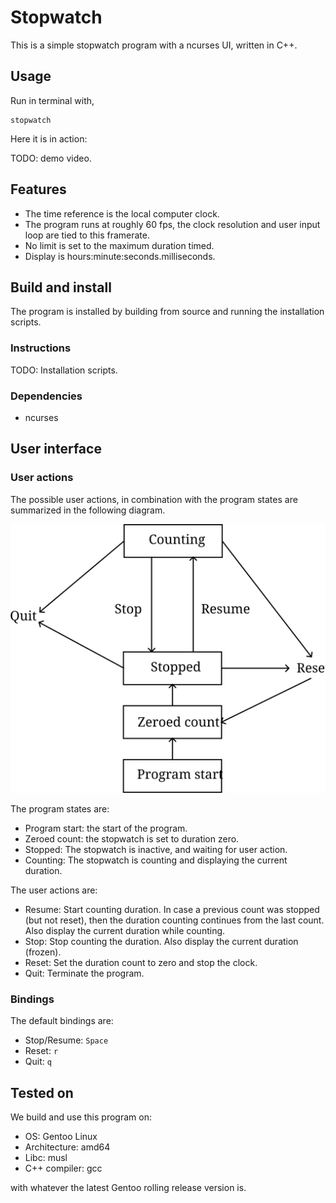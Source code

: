 # Stopwatch
This is a simple stopwatch program with a ncurses UI, written in C++.

## Usage
Run in terminal with,

```shell
stopwatch
```

Here it is in action:

TODO: demo video.

## Features
* The time reference is the local computer clock.
* The program runs at roughly 60 fps, the clock resolution
  and user input loop are tied to this framerate.
* No limit is set to the maximum duration timed.
* Display is hours:minute:seconds.milliseconds.

## Build and install
The program is installed by building from source and running the
installation scripts.

### Instructions
TODO: Installation scripts.

### Dependencies
* ncurses

## User interface
### User actions
The possible user actions, in combination with the program states are
summarized in the following diagram.

![ui_state](doc/ui_state.svg)

The program states are:
* Program start: the start of the program.
* Zeroed count: the stopwatch is set to duration zero.
* Stopped: The stopwatch is inactive, and waiting for user action.
* Counting: The stopwatch is counting and displaying the current duration.

The user actions are:
* Resume: Start counting duration. In case a previous count was stopped (but not
  reset), then the duration counting continues from the last count.
  Also display the current duration while counting.
* Stop: Stop counting the duration. Also display the current duration (frozen).
* Reset: Set the duration count to zero and stop the clock.
* Quit: Terminate the program.

### Bindings
The default bindings are:
* Stop/Resume: `Space`
* Reset: `r`
* Quit: `q`

## Tested on
We build and use this program on:
* OS: Gentoo Linux
* Architecture: amd64
* Libc: musl
* C++ compiler: gcc

with whatever the latest Gentoo rolling release version is.
